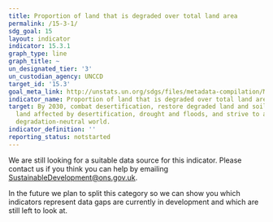 ```yaml
---
title: Proportion of land that is degraded over total land area
permalink: /15-3-1/
sdg_goal: 15
layout: indicator
indicator: 15.3.1
graph_type: line
graph_title: ~
un_designated_tier: '3'
un_custodian_agency: UNCCD
target_id: '15.3'
goal_meta_link: http://unstats.un.org/sdgs/files/metadata-compilation/Metadata-Goal-15.pdf
indicator_name: Proportion of land that is degraded over total land area
target: By 2030, combat desertification, restore degraded land and soil, including
  land affected by desertification, drought and floods, and strive to achieve a land
  degradation-neutral world.
indicator_definition: ''
reporting_status: notstarted
---
```


We are still looking for a suitable data source for this indicator. Please contact us if you think you can help by emailing <a href="mailto:SustainableDevelopment@ons.gov.uk">SustainableDevelopment@ons.gov.uk</a>.

In the future we plan to split this category so we can show you which indicators represent data gaps are currently in development and which are still left to look at.

